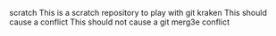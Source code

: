 scratch
This is a scratch repository to play with git kraken
This should cause a conflict
This should not cause a git merg3e conflict
